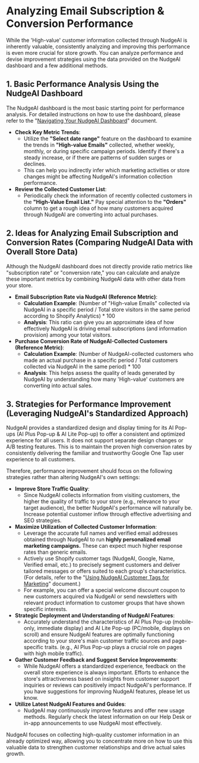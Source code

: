 # Analyzing Email Subscription & Conversion Performance

While the 'High-value' customer information collected through NudgeAI is inherently valuable, consistently analyzing and improving this performance is even more crucial for store growth. You can analyze performance and devise improvement strategies using the data provided on the NudgeAI dashboard and a few additional methods.

## 1. Basic Performance Analysis Using the NudgeAI Dashboard

The NudgeAI dashboard is the most basic starting point for performance analysis. For detailed instructions on how to use the dashboard, please refer to the "[Navigating Your NudgeAI Dashboard](dashboard-navigation.md)" document.

*   **Check Key Metric Trends**:
    *   Utilize the **"Select date range"** feature on the dashboard to examine the trends in **"High-value Emails"** collected, whether weekly, monthly, or during specific campaign periods. Identify if there's a steady increase, or if there are patterns of sudden surges or declines.
    *   This can help you indirectly infer which marketing activities or store changes might be affecting NudgeAI's information collection performance.
*   **Review the Collected Customer List**:
    *   Periodically check the information of recently collected customers in the **"High-Value Email List."** Pay special attention to the **"Orders"** column to get a rough idea of how many customers acquired through NudgeAI are converting into actual purchases.

## 2. Ideas for Analyzing Email Subscription and Conversion Rates (Comparing NudgeAI Data with Overall Store Data)

Although the NudgeAI dashboard does not directly provide ratio metrics like "subscription rate" or "conversion rate," you can calculate and analyze these important metrics by combining NudgeAI data with other data from your store.

*   **Email Subscription Rate via NudgeAI (Reference Metric)**:
    *   **Calculation Example**: (Number of "High-value Emails" collected via NudgeAI in a specific period / Total store visitors in the same period according to Shopify Analytics) \* 100
    *   **Analysis**: This ratio can give you an approximate idea of how effectively NudgeAI is driving email subscriptions (and information provision) among your total visitors.
*   **Purchase Conversion Rate of NudgeAI-Collected Customers (Reference Metric)**:
    *   **Calculation Example**: (Number of NudgeAI-collected customers who made an actual purchase in a specific period / Total customers collected via NudgeAI in the same period) \* 100
    *   **Analysis**: This helps assess the quality of leads generated by NudgeAI by understanding how many 'High-value' customers are converting into actual sales.

## 3. Strategies for Performance Improvement (Leveraging NudgeAI's Standardized Approach)

NudgeAI provides a standardized design and display timing for its AI Pop-ups (AI Plus Pop-up & AI Lite Pop-up) to offer a consistent and optimized experience for all users. It does not support separate design changes or A/B testing features. This is to maintain the proven high conversion rates by consistently delivering the familiar and trustworthy Google One Tap user experience to all customers.

Therefore, performance improvement should focus on the following strategies rather than altering NudgeAI's own settings:

*   **Improve Store Traffic Quality**:
    *   Since NudgeAI collects information from visiting customers, the higher the quality of traffic to your store (e.g., relevance to your target audience), the better NudgeAI's performance will naturally be. Increase potential customer inflow through effective advertising and SEO strategies.
*   **Maximize Utilization of Collected Customer Information**:
    *   Leverage the accurate full names and verified email addresses obtained through NudgeAI to run **highly personalized email marketing campaigns.** These can expect much higher response rates than generic emails.
    *   Actively use Shopify customer tags (NudgeAI, Google, Name, Verified email, etc.) to precisely segment customers and deliver tailored messages or offers suited to each group's characteristics. (For details, refer to the "[Using NudgeAI Customer Tags for Marketing](../data-integrations/using-customer-tags.md)" document.)
    *   For example, you can offer a special welcome discount coupon to new customers acquired via NudgeAI or send newsletters with relevant product information to customer groups that have shown specific interests.
*   **Strategic Deployment and Understanding of NudgeAI Features**:
    *   Accurately understand the characteristics of AI Plus Pop-up (mobile-only, immediate display) and AI Lite Pop-up (PC/mobile, displays on scroll) and ensure NudgeAI features are optimally functioning according to your store's main customer traffic sources and page-specific traits. (e.g., AI Plus Pop-up plays a crucial role on pages with high mobile traffic).
*   **Gather Customer Feedback and Suggest Service Improvements**:
    *   While NudgeAI offers a standardized experience, feedback on the overall store experience is always important. Efforts to enhance the store's attractiveness based on insights from customer support inquiries or reviews can positively impact NudgeAI's performance. If you have suggestions for improving NudgeAI features, please let us know.
*   **Utilize Latest NudgeAI Features and Guides**:
    *   NudgeAI may continuously improve features and offer new usage methods. Regularly check the latest information on our Help Desk or in-app announcements to use NudgeAI most effectively.

NudgeAI focuses on collecting high-quality customer information in an already optimized way, allowing you to concentrate more on how to use this valuable data to strengthen customer relationships and drive actual sales growth. 